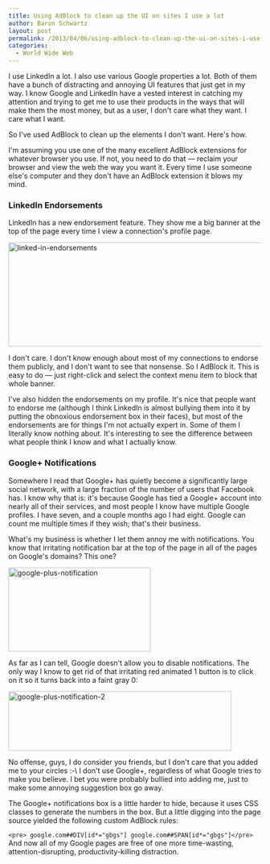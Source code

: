 ```yaml
---
title: Using AdBlock to clean up the UI on sites I use a lot
author: Baron Schwartz
layout: post
permalink: /2013/04/06/using-adblock-to-clean-up-the-ui-on-sites-i-use-a-lot/
categories:
  - World Wide Web
---
```

I use LinkedIn a lot. I also use various Google properties a lot. Both of them have a bunch of distracting and annoying UI features that just get in my way. I know Google and LinkedIn have a vested interest in catching my attention and trying to get me to use their products in the ways that will make them the most money, but as a user, I don't care what they want. I care what I want.

So I've used AdBlock to clean up the elements I don't want. Here's how.

I'm assuming you use one of the many excellent AdBlock extensions for whatever browser you use. If not, you need to do that &#8212; reclaim your browser and view the web the way you want it. Every time I use someone else's computer and they don't have an AdBlock extension it blows my mind.

### LinkedIn Endorsements

LinkedIn has a new endorsement feature. They show me a big banner at the top of the page every time I view a connection's profile page.

[<img src="http://www.xaprb.com/blog/wp-content/uploads/2013/04/linked-in-endorsements.png" alt="linked-in-endorsements" width="655" height="207" class="aligncenter size-full wp-image-3133" />][1]

I don't care. I don't know enough about most of my connections to endorse them publicly, and I don't want to see that nonsense. So I AdBlock it. This is easy to do &#8212; just right-click and select the context menu item to block that whole banner.

I've also hidden the endorsements on my profile. It's nice that people want to endorse me (although I think LinkedIn is almost bullying them into it by putting the obnoxious endorsement box in their faces), but most of the endorsements are for things I'm not actually expert in. Some of them I literally know nothing about. It's interesting to see the difference between what people think I know and what I actually know.

### Google+ Notifications

Somewhere I read that Google+ has quietly become a significantly large social network, with a large fraction of the number of users that Facebook has. I know why that is: it's because Google has tied a Google+ account into nearly all of their services, and most people I know have multiple Google profiles. I have seven, and a couple months ago I had eight. Google can count me multiple times if they wish; that's their business.

What's my business is whether I let them annoy me with notifications. You know that irritating notification bar at the top of the page in all of the pages on Google's domains? This one?

[<img src="http://www.xaprb.com/blog/wp-content/uploads/2013/04/google-plus-notification1.png" alt="google-plus-notification" width="283" height="167" class="aligncenter size-full wp-image-3137" />][2]

As far as I can tell, Google doesn't allow you to disable notifications. The only way I know to get rid of that irritating red animated 1 button is to click on it so it turns back into a faint gray 0:

[<img src="http://www.xaprb.com/blog/wp-content/uploads/2013/04/google-plus-notification-22.png" alt="google-plus-notification-2" width="444" height="118" class="aligncenter size-full wp-image-3138" />][3]

No offense, guys, I do consider you friends, but I don't care that you added me to your circles :-\ I don't use Google+, regardless of what Google tries to make you believe. I bet you were probably bullied into adding me, just to make some annoying suggestion box go away.

The Google+ notifications box is a little harder to hide, because it uses CSS classes to generate the numbers in the box. But a little digging into the page source yielded the following custom AdBlock rules:

`<pre>
google.com##DIV[id*="gbgs"]
google.com##SPAN[id*="gbgs"]</pre>` 
And now all of my Google pages are free of one more time-wasting, attention-disrupting, productivity-killing distraction.

 [1]: http://www.xaprb.com/blog/wp-content/uploads/2013/04/linked-in-endorsements.png
 [2]: http://www.xaprb.com/blog/wp-content/uploads/2013/04/google-plus-notification1.png
 [3]: http://www.xaprb.com/blog/wp-content/uploads/2013/04/google-plus-notification-22.png

